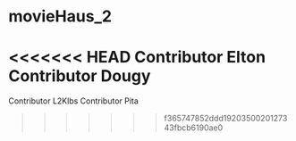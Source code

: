 # movieHaus_2

<<<<<<< HEAD
Contributor Elton
Contributor Dougy
=======
Contributor L2Klbs
Contributor Pita
>>>>>>> f365747852ddd1920350020127343fbcb6190ae0
